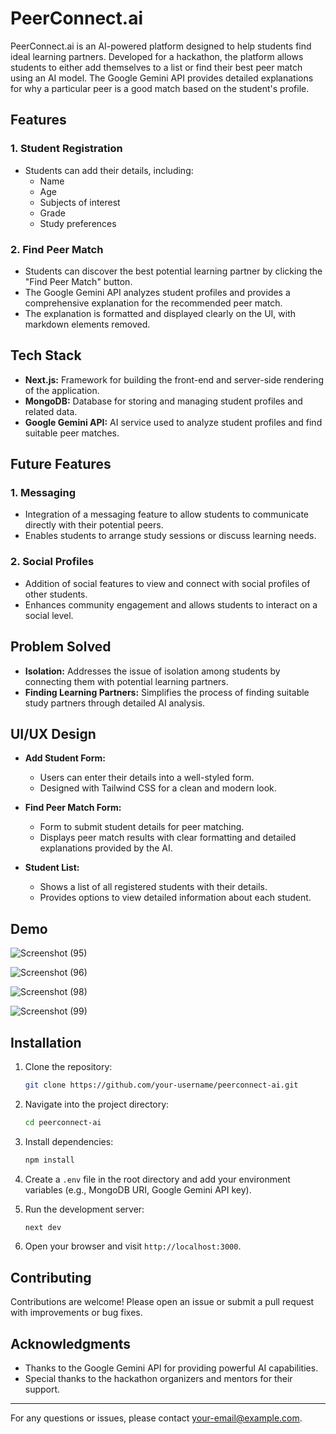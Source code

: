 # PeerConnect.ai

PeerConnect.ai is an AI-powered platform designed to help students find ideal learning partners. Developed for a hackathon, the platform allows students to either add themselves to a list or find their best peer match using an AI model. The Google Gemini API provides detailed explanations for why a particular peer is a good match based on the student's profile.

## Features

### 1. Student Registration
- Students can add their details, including:
  - Name
  - Age
  - Subjects of interest
  - Grade
  - Study preferences

### 2. Find Peer Match
- Students can discover the best potential learning partner by clicking the "Find Peer Match" button.
- The Google Gemini API analyzes student profiles and provides a comprehensive explanation for the recommended peer match.
- The explanation is formatted and displayed clearly on the UI, with markdown elements removed.

## Tech Stack

- **Next.js:** Framework for building the front-end and server-side rendering of the application.
- **MongoDB:** Database for storing and managing student profiles and related data.
- **Google Gemini API:** AI service used to analyze student profiles and find suitable peer matches.

## Future Features

### 1. Messaging
- Integration of a messaging feature to allow students to communicate directly with their potential peers.
- Enables students to arrange study sessions or discuss learning needs.

### 2. Social Profiles
- Addition of social features to view and connect with social profiles of other students.
- Enhances community engagement and allows students to interact on a social level.

## Problem Solved

- **Isolation:** Addresses the issue of isolation among students by connecting them with potential learning partners.
- **Finding Learning Partners:** Simplifies the process of finding suitable study partners through detailed AI analysis.

## UI/UX Design

- **Add Student Form:**
  - Users can enter their details into a well-styled form.
  - Designed with Tailwind CSS for a clean and modern look.

- **Find Peer Match Form:**
  - Form to submit student details for peer matching.
  - Displays peer match results with clear formatting and detailed explanations provided by the AI.

- **Student List:**
  - Shows a list of all registered students with their details.
  - Provides options to view detailed information about each student.

## Demo

![Screenshot (95)](https://github.com/user-attachments/assets/7fc15370-9fb9-4fc0-8b79-938ea43b4a85)

![Screenshot (96)](https://github.com/user-attachments/assets/8a848c99-a76e-46be-944e-613302ef37c3)

![Screenshot (98)](https://github.com/user-attachments/assets/a7bb058e-f228-4344-90c4-30db26b7d8c2)

![Screenshot (99)](https://github.com/user-attachments/assets/bb6a56f9-bd24-4478-b6f3-3643f9425fe6)

## Installation

1. Clone the repository:
    ```bash
    git clone https://github.com/your-username/peerconnect-ai.git
    ```

2. Navigate into the project directory:
    ```bash
    cd peerconnect-ai
    ```

3. Install dependencies:
    ```bash
    npm install
    ```

4. Create a `.env` file in the root directory and add your environment variables (e.g., MongoDB URI, Google Gemini API key).

5. Run the development server:
    ```bash
    next dev
    ```

6. Open your browser and visit `http://localhost:3000`.

## Contributing

Contributions are welcome! Please open an issue or submit a pull request with improvements or bug fixes.


## Acknowledgments

- Thanks to the Google Gemini API for providing powerful AI capabilities.
- Special thanks to the hackathon organizers and mentors for their support.

---

For any questions or issues, please contact [your-email@example.com](mailto:your-email@example.com).
